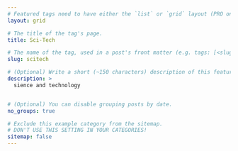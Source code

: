 ```yaml
---
# Featured tags need to have either the `list` or `grid` layout (PRO only).
layout: grid

# The title of the tag's page.
title: Sci-Tech

# The name of the tag, used in a post's front matter (e.g. tags: [<slug>]).
slug: scitech

# (Optional) Write a short (~150 characters) description of this featured tag.
description: >
  sience and technology


# (Optional) You can disable grouping posts by date.
no_groups: true

# Exclude this example category from the sitemap.
# DON'T USE THIS SETTING IN YOUR CATEGORIES!
sitemap: false
---
```

